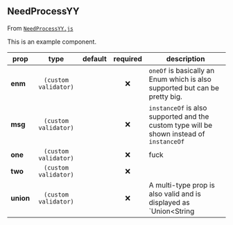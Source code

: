 
## NeedProcessYY

From [`NeedProcessYY.js`](NeedProcessYY.js)

This is an example component.

prop | type | default | required | description
---- | :----: | :-------: | :--------: | -----------
**enm** | `(custom validator)` |  | :x: | `oneOf` is basically an Enum which is also supported but can be pretty big.
**msg** | `(custom validator)` |  | :x: | `instanceOf` is also supported and the custom type will be shown instead of `instanceOf`
**one** | `(custom validator)` |  | :x: | fuck
**two** | `(custom validator)` |  | :x: | 
**union** | `(custom validator)` |  | :x: | A multi-type prop is also valid and is displayed as `Union<String|Message>`



